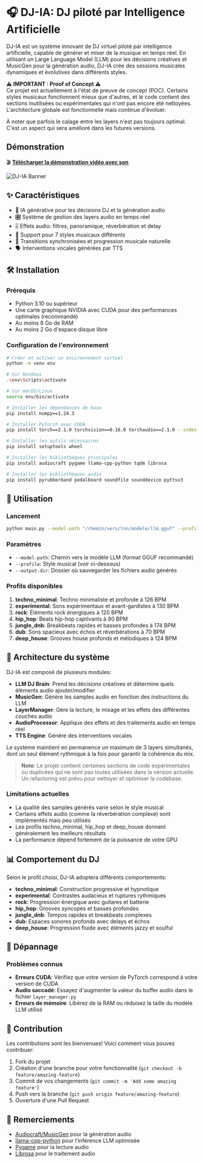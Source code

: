 # 🎧 DJ-IA: DJ piloté par Intelligence Artificielle

DJ-IA est un système innovant de DJ virtuel piloté par intelligence artificielle, capable de générer et mixer de la musique en temps réel. En utilisant un Large Language Model (LLM) pour les décisions créatives et MusicGen pour la génération audio, DJ-IA crée des sessions musicales dynamiques et évolutives dans différents styles.

⚠️ **IMPORTANT : Proof of Concept** ⚠️  
Ce projet est actuellement à l'état de preuve de concept (POC). Certains styles musicaux fonctionnent mieux que d'autres, et le code contient des sections inutilisées ou expérimentales qui n'ont pas encore été nettoyées. L'architecture globale est fonctionnelle mais continue d'évoluer.

À noter que parfois le calage entre les layers n'est pas toujours optimal. C'est un aspect qui sera amélioré dans les futures versions.

## Démonstration

🎬 **[Télécharger la démonstration vidéo avec son](./example/poc_ai_dj.mp4)**

![DJ-IA Banner](https://placehold.co/800x200/1a1a1a/FFFFFF?text=DJ-IA)

## ✨ Caractéristiques

- 🧠 IA générative pour les décisions DJ et la génération audio
- 🎛️ Système de gestion des layers audio en temps réel
- 🎚️ Effets audio: filtres, panoramique, réverbération et delay
- 🎵 Support pour 7 styles musicaux différents
- 🔄 Transitions synchronisées et progression musicale naturelle
- 🗣️ Interventions vocales générées par TTS

## 🛠️ Installation

### Prérequis

- Python 3.10 ou supérieur
- Une carte graphique NVIDIA avec CUDA pour des performances optimales (recommandé)
- Au moins 8 Go de RAM
- Au moins 2 Go d'espace disque libre

### Configuration de l'environnement

```bash
# Créer et activer un environnement virtuel
python -m venv env

# Sur Windows
.\env\Scripts\activate

# Sur macOS/Linux
source env/bin/activate

# Installer les dépendances de base
pip install numpy==1.24.3

# Installer PyTorch avec CUDA
pip install torch==2.1.0 torchvision==0.16.0 torchaudio==2.1.0 --index-url https://download.pytorch.org/whl/cu118

# Installer les outils nécessaires
pip install setuptools wheel

# Installer les bibliothèques principales
pip install audiocraft pygame llama-cpp-python tqdm librosa

# Installer les bibliothèques audio
pip install pyrubberband pedalboard soundfile sounddevice pyttsx3
```

## 🚀 Utilisation

### Lancement

```bash
python main.py --model-path "/chemin/vers/ton/modele/llm.gguf" --profile "techno_minimal" --output-dir "./output"
```

### Paramètres

- `--model-path`: Chemin vers le modèle LLM (format GGUF recommandé)
- `--profile`: Style musical (voir ci-dessous)
- `--output-dir`: Dossier où sauvegarder les fichiers audio générés

### Profils disponibles

1. **techno_minimal**: Techno minimaliste et profonde à 126 BPM
2. **experimental**: Sons expérimentaux et avant-gardistes à 130 BPM
3. **rock**: Éléments rock énergiques à 120 BPM
4. **hip_hop**: Beats hip-hop captivants à 90 BPM
5. **jungle_dnb**: Breakbeats rapides et basses profondes à 174 BPM
6. **dub**: Sons spacieux avec échos et réverbérations à 70 BPM
7. **deep_house**: Grooves house profonds et mélodiques à 124 BPM

## 🧩 Architecture du système

DJ-IA est composé de plusieurs modules:

- **LLM DJ Brain**: Prend les décisions créatives et détermine quels éléments audio ajouter/modifier
- **MusicGen**: Génère les samples audio en fonction des instructions du LLM
- **LayerManager**: Gère la lecture, le mixage et les effets des différentes couches audio
- **AudioProcessor**: Applique des effets et des traitements audio en temps réel
- **TTS Engine**: Génère des interventions vocales

Le système maintient en permanence un maximum de 3 layers simultanés, dont un seul élément rythmique à la fois pour garantir la cohérence du mix.

> **Note**: Le projet contient certaines sections de code expérimentales ou duplicées qui ne sont pas toutes utilisées dans la version actuelle. Un refactoring est prévu pour nettoyer et optimiser la codebase.

### Limitations actuelles

- La qualité des samples générés varie selon le style musical
- Certains effets audio (comme la réverbération complexe) sont implémentés mais peu utilisés
- Les profils techno_minimal, hip_hop et deep_house donnent généralement les meilleurs résultats
- La performance dépend fortement de la puissance de votre GPU

## 📊 Comportement du DJ

Selon le profil choisi, DJ-IA adoptera différents comportements:

- **techno_minimal**: Construction progressive et hypnotique
- **experimental**: Contrastes audacieux et ruptures rythmiques
- **rock**: Progression énergique avec guitares et batterie
- **hip_hop**: Grooves syncopés et basses profondes
- **jungle_dnb**: Tempos rapides et breakbeats complexes
- **dub**: Espaces sonores profonds avec delays et échos
- **deep_house**: Progression fluide avec éléments jazzy et soulful

## 🔧 Dépannage

### Problèmes connus

- **Erreurs CUDA**: Vérifiez que votre version de PyTorch correspond à votre version de CUDA
- **Audio saccadé**: Essayez d'augmenter la valeur du buffer audio dans le fichier `layer_manager.py`
- **Erreurs de mémoire**: Libérez de la RAM ou réduisez la taille du modèle LLM utilisé

## 🤝 Contribution

Les contributions sont les bienvenues! Voici comment vous pouvez contribuer:

1. Fork du projet
2. Création d'une branche pour votre fonctionnalité (`git checkout -b feature/amazing-feature`)
3. Commit de vos changements (`git commit -m 'Add some amazing feature'`)
4. Push vers la branche (`git push origin feature/amazing-feature`)
5. Ouverture d'une Pull Request

## 🙏 Remerciements

- [Audiocraft/MusicGen](https://github.com/facebookresearch/audiocraft) pour la génération audio
- [llama-cpp-python](https://github.com/abetlen/llama-cpp-python) pour l'inférence LLM optimisée
- [Pygame](https://www.pygame.org) pour la lecture audio
- [Librosa](https://librosa.org) pour le traitement audio
